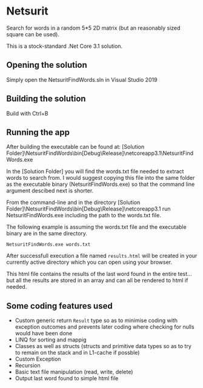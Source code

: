 # Netsurit
Search for words in a random 5*5 2D matrix (but an reasonably sized square can be used). 

This is a stock-standard .Net Core 3.1 solution.

## Opening the solution

Simply open the NetsuritFindWords.sln in Visual Studio 2019

## Building the solution

Build with Ctrl+B

## Running the app

After building the executable can be found at: [Solution Folder]\NetsuritFindWords\bin\[Debug\Release]\netcoreapp3.1\NetsuritFindWords.exe

In the [Solution Folder] you will find the words.txt file needed to extract words to search from. I would suggest copying this file into 
the same folder as the executable binary (NetsuritFindWords.exe) so that the command line argument descibed next is shorter.

From the command-line and in the directory [Solution Folder]\NetsuritFindWords\bin\[Debug\Release]\netcoreapp3.1 run NetsuritFindWords.exe including the path to the words.txt file.

The following example is assuming the words.txt file and the executable binary are in the same directory.

```NetsuritFindWords.exe words.txt```

After successfull execution a file named ```results.html``` will be created in your currently active directory which you can open using your browser.

This html file contains the results of the last word found in the entire test... but all the results are stored in an array and can all be rendered to html if needed.

## Some coding features used

- Custom generic return ```Result``` type so as to minimise coding with exception outcomes and prevents later coding where checking for nulls would have been done
- LINQ for sorting and mappig
- Classes as well as structs (structs and primitive data types so as to try to remain on the stack and in L1-cache if possble)
- Custom Exception
- Recursion
- Basic text file manipulation (read, write, delete)
- Output last word found to simple html file


